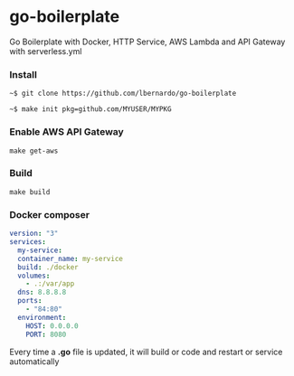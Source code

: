 # go-boilerplate
Go Boilerplate with Docker, HTTP Service, AWS Lambda and API Gateway with serverless.yml 

### Install
```shell
~$ git clone https://github.com/lbernardo/go-boilerplate

~$ make init pkg=github.com/MYUSER/MYPKG
```

### Enable AWS API Gateway
```shell
make get-aws
```

### Build
```shell
make build
```

### Docker composer
```yaml
version: "3"
services:
  my-service:
  container_name: my-service
  build: ./docker
  volumes:
    - .:/var/app
  dns: 8.8.8.8
  ports:
    - "84:80"
  environment:
    HOST: 0.0.0.0
    PORT: 8080
```

Every time a **.go** file is updated, it will build or code and restart or service automatically